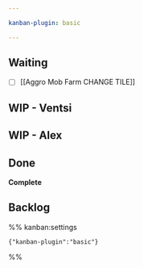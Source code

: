 ```yaml
---

kanban-plugin: basic

---
```


## Waiting

- [ ] [[Aggro Mob Farm CHANGE TILE]]


## WIP - Ventsi



## WIP - Alex



## Done

**Complete**


## Backlog





%% kanban:settings
```
{"kanban-plugin":"basic"}
```
%%